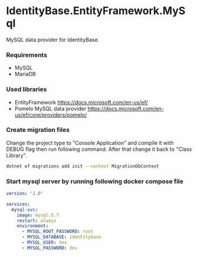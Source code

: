 # IdentityBase.EntityFramework.MySql

MySQL data provider for IdentityBase.

### Requirements 

- MySQL
- MariaDB

### Used libraries

- EntityFramework https://docs.microsoft.com/en-us/ef/
- Pomelo MySQL data provider https://docs.microsoft.com/en-us/ef/core/providers/pomelo/

### Create migration files

Change the project type to "Console Application" and compile it with DEBUG flag
then run following command. After that change it back to "Class Library".

```sh
dotnet ef migrations add init --context MigrationDbContext
```

### Start mysql server by running following docker compose file 

```yaml
version: "2.0"

services:
  mysql-svc:
    image: mysql:5.7
    restart: always
    environment:
      - MYSQL_ROOT_PASSWORD: root
      - MYSQL_DATABASE: identitybase
      - MYSQL_USER: dev
      - MYSQL_PASSWORD: dev
```
